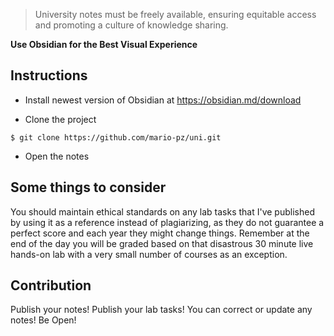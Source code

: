 > University notes must be freely available,
> ensuring equitable access and promoting a culture of knowledge sharing.

**Use Obsidian for the Best Visual Experience**

## Instructions 

* Install newest version of Obsidian at https://obsidian.md/download

* Clone the project
```
$ git clone https://github.com/mario-pz/uni.git
```

* Open the notes

## Some things to consider

You should maintain ethical standards on any lab tasks that I've published by using it as a reference instead of plagiarizing, as they do not guarantee a perfect score and each year they might change things. Remember at the end of the day you will be graded based on that disastrous 30 minute live hands-on lab with a very small number of courses as an exception.

##  Contribution
Publish your notes! Publish your lab tasks! 
You can correct or update any notes! Be Open!